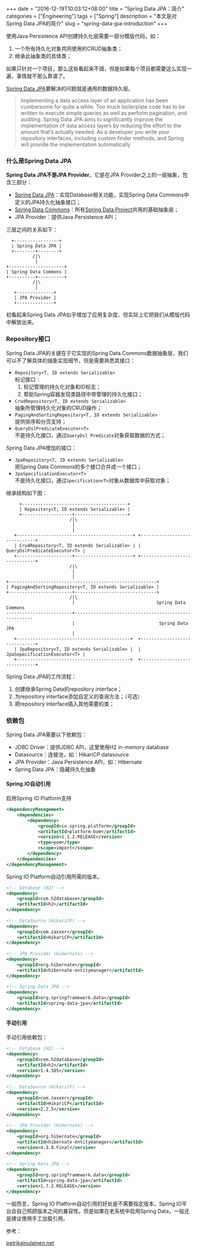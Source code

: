 +++
date = "2016-12-19T10:03:12+08:00"
title = "Spring Data JPA：简介"
categories = ["Engineering"]
tags = ["Spring"]
description = "本文是对Spring Data JPA的简介"
slug = "spring-data-jpa-introduction"
+++

使用Java Persistence API创建持久化层需要一部分模版代码，如：

1. 一个所有持久化对象共同使用的CRUD抽象类；
2. 继承此抽象类的具体类；

如果只针对一个项目，那么这些看起来不错，但是如果每个项目都需要这么实现一遍，事情就不那么靠谱了。

[Spring Data JPA](http://projects.spring.io/spring-data-jpa/)要解决的问题就是通用的数据持久层。

> Implementing a data access layer of an application has been cumbersome for quite a while. Too much boilerplate code has to be written to execute simple queries as well as perform pagination, and auditing. Spring Data JPA aims to significantly improve the implementation of data access layers by reducing the effort to the amount that’s actually needed. As a developer you write your repository interfaces, including custom finder methods, and Spring will provide the implementation automatically

### 什么是Spring Data JPA

__Spring Data JPA不是JPA Provider__。它是在JPA Provider之上的一层抽象，包含三部分：

* [Spring Data JPA](http://projects.spring.io/spring-data-jpa/)：实现Database相关功能，实现Spring Data Commons中定义的JPA持久化抽象接口；
* [Spring Data Commons](https://github.com/spring-projects/spring-data-commons)：所有[Spring Data Project](http://projects.spring.io/spring-data/)共用的基础抽象层；
* JPA Provider：提供Java Persistence API；

三层之间的关系如下：

```console
  +-----------------+
  | Spring Data JPA |
  +--------+--------+
          /|\
           |
+---------------------+
| Spring Data Commons |
+----------+----------+
          /|\
           |
   +--------------+
   | JPA Provider |
   +--------------+
```

初看起来Spring Data JPA似乎增加了应用复杂度，但实际上它把我们从模版代码中解放出来。

### Repository接口

Spring Data JPA的关键在于它实现的Spring Data Commons数据抽象层，我们可以不了解具体的抽象实现细节，但是需要熟悉其接口：

* `Repository<T, ID extends Serializable>` \
  标记接口：
    1. 标记管理的持久化对象和ID标志；
    2. 帮助Spring容器发现类路径中带管理的持久化接口；
* `CrudRepository<T, ID extends Serializable>` \
  抽象所管理持久化对象的CRUD操作；
* `PagingAndSortingRepository<T, ID extends Serializable>` \
  提供排序和分页支持；
* `QueryDslPredicateExecutor<T>` \
  不是持久化接口，通过`QueryDsl Predicate`对象获取数据的方式；

Spring Data JPA增加的接口：

* `JpaRepository<T, ID extends Serializable>` \
  把Spring Data Commons的多个接口合并成一个接口；
* `JpaSpecificationExecutor<T>` \
  不是持久化接口，通过`Specification<T>`对象从数据库中获取对象；

继承结构如下图：

```console
     +----------------------------------------+
     | Repository<T, ID extends Serializable> |
     +-------------------+--------------------+
                        /|\
                         |
                         |
   +--------------------------------------------+ +------------------------------+
   | CrudRepository<T, ID extends Serializable> | | QueryDslPredicateExecutor<T> |
   +---------------------+----------------------+ +------------------------------+
                        /|\
                         |
                         |
+--------------------------------------------------------+
| PagingAndSortingRepository<T, ID extends Serializable> |
+------------------------+-------------------------------+
                        /|\
                         |                               Spring Data Commons
-------------------------+------------------------------------------------------
                         |                                Spring Data JPA
                         |
   +-------------------------------------------+  +------------------------------+
   | JpaRepository<T, ID extends Serializable> |  | JpaSepecificationExecutor<T> |
   +-------------------------------------------+  +------------------------------+
```

Spring Data JPA的工作流程：

1. 创建继承Spring Data的repository interface；
2. 为repository interface添加自定义的查询方法；（可选）
3. 把repository interface插入其他需要的类；

### 依赖包

Spring Data JPA需要以下依赖包：

* JDBC Driver：提供JDBC API，这里使用H2 in-memory database
* Datasource：连接池，如：HikariCP datasource
* JPA Provider：Java Persistence API，如：Hibernate
* Spring Data JPA：隐藏持久化抽象

#### Spring.IO自动引用

启用Spring IO Platform支持

```xml
<dependencyManagement>
    <dependencies>
        <dependency>
            <groupId>io.spring.platform</groupId>
            <artifactId>platform-bom</artifactId>
            <version>1.1.2.RELEASE</version>
            <type>pom</type>
            <scope>import</scope>
        </dependency>
    </dependencies>
</dependencyManagement>
```

Spring IO Platform自动引用所需的版本。

```xml
<!-- Database (H2) -->
<dependency>
    <groupId>com.h2database</groupId>
    <artifactId>h2</artifactId>
</dependency>
         
<!-- DataSource (HikariCP) -->
<dependency>
    <groupId>com.zaxxer</groupId>
    <artifactId>HikariCP</artifactId>
</dependency>
 
<!-- JPA Provider (Hibernate) -->
<dependency>
    <groupId>org.hibernate</groupId>
    <artifactId>hibernate-entitymanager</artifactId>
</dependency>
 
<!-- Spring Data JPA -->
<dependency>
    <groupId>org.springframework.data</groupId>
    <artifactId>spring-data-jpa</artifactId>
</dependency>
```

#### 手动引用

手动引用依赖包：

```xml
<!-- Database (H2) -->
<dependency>
    <groupId>com.h2database</groupId>
    <artifactId>h2</artifactId>
    <version>1.4.185</version>
</dependency>
         
<!-- DataSource (HikariCP) -->
<dependency>
    <groupId>com.zaxxer</groupId>
    <artifactId>HikariCP</artifactId>
    <version>2.2.5</version>
</dependency>
 
<!-- JPA Provider (Hibernate) -->
<dependency>
    <groupId>org.hibernate</groupId>
    <artifactId>hibernate-entitymanager</artifactId>
    <version>4.3.8.Final</version>
</dependency>
 
<!-- Spring Data JPA -->
<dependency>
    <groupId>org.springframework.data</groupId>
    <artifactId>spring-data-jpa</artifactId>
    <version>1.7.2.RELEASE</version>
</dependency>
```

一般而言，Spring IO Platform自动引用的好处是不需要指定版本，Spring.IO平台会自己照顾版本之间的兼容性。但是如果在老系统中启用Spring Data，一般还是建议使用手工加载引用。

参考：

[petrikainulainen.net](https://www.petrikainulainen.net/programming/spring-framework/spring-data-jpa-tutorial-introduction/)